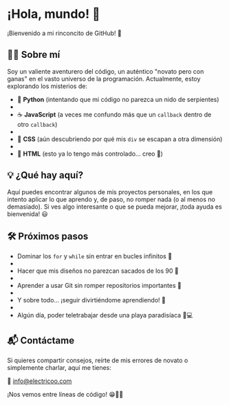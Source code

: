 # ¡Hola, mundo! 👋

¡Bienvenido a mi rinconcito de GitHub! 🚀

## 🧑‍💻 Sobre mí

Soy un valiente aventurero del código, un auténtico "novato pero con ganas" en el vasto universo de la programación. Actualmente, estoy explorando los misterios de:

- 🐍 **Python** (intentando que mi código no parezca un nido de serpientes)
- 
- ☕ **JavaScript** (a veces me confundo más que un `callback` dentro de otro `callback`)
- 
- 🎨 **CSS** (aún descubriendo por qué mis `div` se escapan a otra dimensión)
- 
- 📜 **HTML** (esto ya lo tengo más controlado... creo 🤔)

## 💡 ¿Qué hay aquí?

Aquí puedes encontrar algunos de mis proyectos personales, en los que intento aplicar lo que aprendo y, de paso, no romper nada (o al menos no demasiado). Si ves algo interesante o que se pueda mejorar, ¡toda ayuda es bienvenida! 😃

## 🛠️ Próximos pasos

- Dominar los `for` y `while` sin entrar en bucles infinitos 🔄
- 
- Hacer que mis diseños no parezcan sacados de los 90 🎨
- 
- Aprender a usar Git sin romper repositorios importantes 🧨
- 
- Y sobre todo... ¡seguir divirtiéndome aprendiendo! 🚀
- 
- Algún día, poder teletrabajar desde una playa paradisíaca 🌴💻

## 📬 Contáctame
Si quieres compartir consejos, reírte de mis errores de novato o simplemente charlar, aquí me tienes:

📧 info@electricoo.com

¡Nos vemos entre líneas de código! 😁👨‍💻




